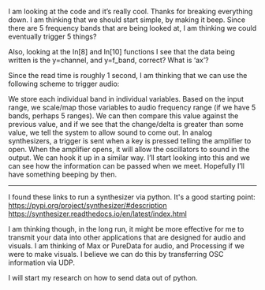 I am looking at the code and it’s really cool. Thanks for breaking everything down. I am thinking that we should start simple, by making it beep. Since there are 5 frequency bands that are being looked at, I am thinking we could eventually trigger 5 things?

Also, looking at the In[8] and In[10] functions I see that the data being written is the y=channel, and y=f_band, correct? What is ‘ax’?

Since the read time is roughly 1 second, I am thinking that we can use the following scheme to trigger audio:

We store each individual band in individual variables.
Based on the input range, we scale/map those variables to audio frequency range (if we have 5 bands, perhaps 5 ranges).
We can then compare this value against the previous value, and if we see that the change/delta is greater than some value, we tell the system to allow sound to come out. In analog synthesizers, a trigger is sent when a key is pressed telling the amplifier to open. When the amplifier opens, it will allow the oscillators to sound in the output. We can hook it up in a similar way.
I’ll start looking into this and we can see how the information can be passed when we meet. Hopefully I’ll have something beeping by then.

-----------------------------------------------------

I found these links to run a synthesizer via python. It's a good starting point: https://pypi.org/project/synthesizer/#description https://synthesizer.readthedocs.io/en/latest/index.html

I am thinking though, in the long run, it might be more effective for me to transmit your data into other applications that are designed for audio and visuals. I am thinking of Max or PureData for audio, and Processing if we were to make visuals. I believe we can do this by transferring OSC information via UDP.

I will start my research on how to send data out of python.